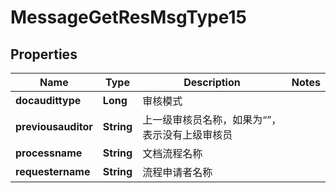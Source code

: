 # MessageGetResMsgType15

## Properties
Name | Type | Description | Notes
------------ | ------------- | ------------- | -------------
**docaudittype** | **Long** | 审核模式 | 
**previousauditor** | **String** | 上一级审核员名称，如果为“”，表示没有上级审核员 | 
**processname** | **String** | 文档流程名称 | 
**requestername** | **String** | 流程申请者名称 | 
